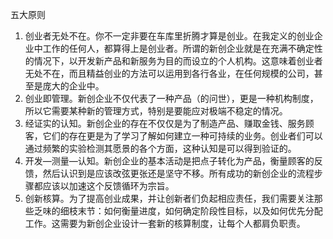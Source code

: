 五大原则
1. 创业者无处不在。你不一定非要在车库里折腾才算是创业。在我定义的创业企业中工作的任何人，都算得上是创业者。所谓的新创企业就是在充满不确定性的情况下，以开发新产品和新服务为目的而设立的个人机构。这意味着创业者无处不在，而且精益创业的方法可以运用到各行各业，在任何规模的公司，甚至是庞大的企业中。
 2. 创业即管理。新创企业不仅代表了一种产品（的问世），更是一种机构制度，所以它需要某种新的管理方式，特别是要能应对极端不稳定的情况。
 3. 经证实的认知。新创企业的存在不仅仅是为了制造产品、赚取金钱、服务顾客，它们的存在更是为了学习了解如何建立一种可持续的业务。创业者们可以通过频繁的实验检测其愿景的各个方面，这种认知是可以得到验证的。
 4. 开发—测量—认知。新创企业的基本活动是把点子转化为产品，衡量顾客的反馈，然后认识到是应该改弦更张还是坚守不移。所有成功的新创企业的流程步骤都应该以加速这个反馈循环为宗旨。
 5. 创新核算。为了提高创业成果，并让创新者们负起相应责任，我们需要关注那些乏味的细枝末节：如何衡量进度，如何确定阶段性目标，以及如何优先分配工作。这需要为新创企业设计一套新的核算制度，让每个人都肩负职责。